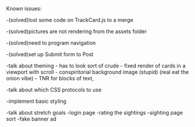 Known issues:

-(solved)lost some code on TrackCard.js to a merge

-(solved)pictures are not rendering from the assets folder

-(solved)need to program navigation

-(solved)set up Submit form to Post

-talk about theming
    - has to look sort of crude
    - fixed render of cards in a viewport with scroll 
    - conspiritorial background image (stupid) (real eat the onion vibe)
    - TNR for blocks of text, 

-talk about which CSS protocols to use

-implement basic styling

-talk about stretch goals 
        -login page
        -rating the sightings
        -sighting page sort
        -fake banner ad
